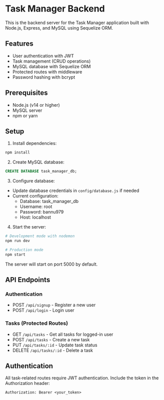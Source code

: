 # Task Manager Backend

This is the backend server for the Task Manager application built with Node.js, Express, and MySQL using Sequelize ORM.

## Features

- User authentication with JWT
- Task management (CRUD operations)
- MySQL database with Sequelize ORM
- Protected routes with middleware
- Password hashing with bcrypt

## Prerequisites

- Node.js (v14 or higher)
- MySQL server
- npm or yarn

## Setup

1. Install dependencies:
```bash
npm install
```

2. Create MySQL database:
```sql
CREATE DATABASE task_manager_db;
```

3. Configure database:
- Update database credentials in `config/database.js` if needed
- Current configuration:
  - Database: task_manager_db
  - Username: root
  - Password: bannu979
  - Host: localhost

4. Start the server:
```bash
# Development mode with nodemon
npm run dev

# Production mode
npm start
```

The server will start on port 5000 by default.

## API Endpoints

### Authentication
- POST `/api/signup` - Register a new user
- POST `/api/login` - Login user

### Tasks (Protected Routes)
- GET `/api/tasks` - Get all tasks for logged-in user
- POST `/api/tasks` - Create a new task
- PUT `/api/tasks/:id` - Update task status
- DELETE `/api/tasks/:id` - Delete a task

## Authentication

All task-related routes require JWT authentication. Include the token in the Authorization header:
```
Authorization: Bearer <your_token>
``` 